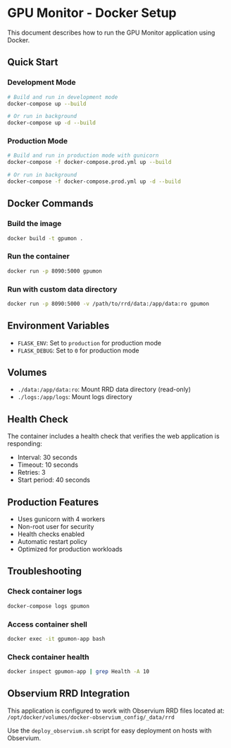 # GPU Monitor - Docker Setup

This document describes how to run the GPU Monitor application using Docker.

## Quick Start

### Development Mode
```bash
# Build and run in development mode
docker-compose up --build

# Or run in background
docker-compose up -d --build
```

### Production Mode
```bash
# Build and run in production mode with gunicorn
docker-compose -f docker-compose.prod.yml up --build

# Or run in background
docker-compose -f docker-compose.prod.yml up -d --build
```

## Docker Commands

### Build the image
```bash
docker build -t gpumon .
```

### Run the container
```bash
docker run -p 8090:5000 gpumon
```

### Run with custom data directory
```bash
docker run -p 8090:5000 -v /path/to/rrd/data:/app/data:ro gpumon
```

## Environment Variables

- `FLASK_ENV`: Set to `production` for production mode
- `FLASK_DEBUG`: Set to `0` for production mode

## Volumes

- `./data:/app/data:ro`: Mount RRD data directory (read-only)
- `./logs:/app/logs`: Mount logs directory

## Health Check

The container includes a health check that verifies the web application is responding:
- Interval: 30 seconds
- Timeout: 10 seconds
- Retries: 3
- Start period: 40 seconds

## Production Features

- Uses gunicorn with 4 workers
- Non-root user for security
- Health checks enabled
- Automatic restart policy
- Optimized for production workloads

## Troubleshooting

### Check container logs
```bash
docker-compose logs gpumon
```

### Access container shell
```bash
docker exec -it gpumon-app bash
```

### Check container health
```bash
docker inspect gpumon-app | grep Health -A 10
```

## Observium RRD Integration

This application is configured to work with Observium RRD files located at:
`/opt/docker/volumes/docker-observium_config/_data/rrd`

Use the `deploy_observium.sh` script for easy deployment on hosts with Observium.
